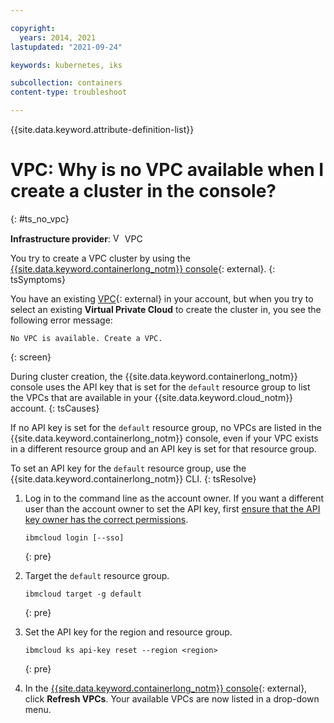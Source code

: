 ```yaml
---

copyright: 
  years: 2014, 2021
lastupdated: "2021-09-24"

keywords: kubernetes, iks

subcollection: containers
content-type: troubleshoot

---
```




{{site.data.keyword.attribute-definition-list}}

# VPC: Why is no VPC available when I create a cluster in the console?
{: #ts_no_vpc}

**Infrastructure provider**: <img src="../images/icon-vpc.png" alt="VPC infrastructure provider icon" width="15" style="width:15px; border-style: none"/> VPC

You try to create a VPC cluster by using the [{{site.data.keyword.containerlong_notm}} console](https://cloud.ibm.com/kubernetes/catalog/create){: external}.
{: tsSymptoms} 

You have an existing [VPC](https://cloud.ibm.com/vpc){: external} in your account, but when you try to select an existing **Virtual Private Cloud** to create the cluster in, you see the following error message:
```
No VPC is available. Create a VPC.
```
{: screen}

During cluster creation, the {{site.data.keyword.containerlong_notm}} console uses the API key that is set for the `default` resource group to list the VPCs that are available in your {{site.data.keyword.cloud_notm}} account.
{: tsCauses}

If no API key is set for the `default` resource group, no VPCs are listed in the {{site.data.keyword.containerlong_notm}} console, even if your VPC exists in a different resource group and an API key is set for that resource group.

To set an API key for the `default` resource group, use the {{site.data.keyword.containerlong_notm}} CLI.
{: tsResolve}

1. Log in to the command line as the account owner. If you want a different user than the account owner to set the API key, first [ensure that the API key owner has the correct permissions](/docs/containers?topic=containers-access-creds#owner_permissions).
    ```
    ibmcloud login [--sso]
    ```
    {: pre}

2. Target the `default` resource group.
    ```
    ibmcloud target -g default
    ```
    {: pre}

3. Set the API key for the region and resource group.
    ```
    ibmcloud ks api-key reset --region <region>
    ```
    {: pre}

4. In the [{{site.data.keyword.containerlong_notm}} console](https://cloud.ibm.com/kubernetes/catalog/create){: external}, click **Refresh VPCs**. Your available VPCs are now listed in a drop-down menu.



